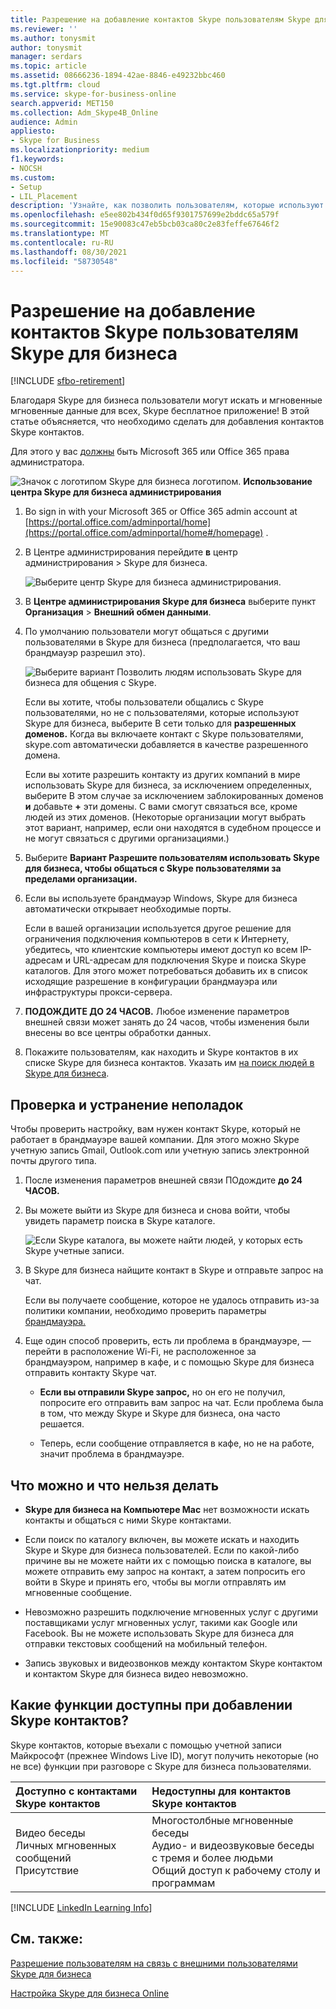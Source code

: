 ```yaml
---
title: Разрешение на добавление контактов Skype пользователям Skype для бизнеса
ms.reviewer: ''
ms.author: tonysmit
author: tonysmit
manager: serdars
ms.topic: article
ms.assetid: 08666236-1894-42ae-8846-e49232bbc460
ms.tgt.pltfrm: cloud
ms.service: skype-for-business-online
search.appverid: MET150
ms.collection: Adm_Skype4B_Online
audience: Admin
appliesto:
- Skype for Business
ms.localizationpriority: medium
f1.keywords:
- NOCSH
ms.custom:
- Setup
- LIL_Placement
description: 'Узнайте, как позволить пользователям, которые используют Skype для бизнеса связаться Skype для бизнеса пользователей из-за пределов организации и добавить их в свой список контактов. '
ms.openlocfilehash: e5ee802b434f0d65f9301757699e2bddc65a579f
ms.sourcegitcommit: 15e90083c47eb5bcb03ca80c2e83feffe67646f2
ms.translationtype: MT
ms.contentlocale: ru-RU
ms.lasthandoff: 08/30/2021
ms.locfileid: "58730548"
---
```

# <a name="let-skype-for-business-users-add-skype-contacts"></a>Разрешение на добавление контактов Skype пользователям Skype для бизнеса

[!INCLUDE [sfbo-retirement](../../Hub/includes/sfbo-retirement.md)]

Благодаря Skype для бизнеса пользователи могут искать и мгновенные мгновенные данные для всех, Skype бесплатное приложение! В этой статье объясняется, что необходимо сделать для добавления контактов Skype контактов. 
  
Для этого у вас [должны](https://support.office.com/article/da585eea-f576-4f55-a1e0-87090b6aaa9d?ui=en-US&rs=en-US&ad=US) быть Microsoft 365 или Office 365 права администратора.

![Значок с логотипом Skype для бизнеса логотипом.](../images/sfb-logo-30x30.png) **Использование центра Skype для бизнеса администрирования**
  
1. Во sign in with your Microsoft 365 or Office 365 admin account at [https://portal.office.com/adminportal/home](https://portal.office.com/adminportal/home#/homepage) .
    
2. В Центре администрирования перейдите **в** центр администрирования  >  Skype для бизнеса. 
    
    ![Выберите центр Skype для бизнеса администрирования.](../images/376a7a45-e6e3-4716-be09-d2f294d885a2.png)
  
3. В **Центре администрирования Skype для бизнеса** выберите пункт **Организация** > **Внешний обмен данными**. 
    
4. По умолчанию пользователи могут общаться с другими пользователями в Skype для бизнеса (предполагается, что ваш брандмауэр разрешил это). 
    
    ![Выберите вариант Позволить людям использовать Skype для бизнеса для общения с Skype.](../images/333789f8-2ea6-4bbd-805b-18130f427999.png)
  
    Если вы хотите, чтобы пользователи общались с Skype пользователями, но не с пользователями, которые используют Skype для бизнеса, выберите В сети только для **разрешенных доменов.** Когда вы включаете контакт с Skype пользователями, skype.com автоматически добавляется в качестве разрешенного домена. 
    
    Если вы хотите разрешить контакту из других компаний в мире использовать Skype для бизнеса, за исключением определенных, выберите В этом случае за исключением заблокированных доменов **и** добавьте **+** эти домены. С вами смогут связаться все, кроме людей из этих доменов. (Некоторые организации могут выбрать этот вариант, например, если они находятся в судебном процессе и не могут связаться с другими организациями.)
    
5. Выберите **Вариант Разрешите пользователям использовать Skype для бизнеса, чтобы общаться с Skype пользователями за пределами организации.** 
    
6.  Если вы используете брандмауэр Windows, Skype для бизнеса автоматически открывает необходимые порты.
    
    Если в вашей организации используется другое решение для ограничения подключения компьютеров в сети к Интернету, [](https://support.office.com/article/8548a211-3fe7-47cb-abb1-355ea5aa88a2) убедитесь, что клиентские компьютеры имеют доступ ко всем IP-адресам и URL-адресам для подключения Skype и поиска Skype каталогов. Для этого может потребоваться добавить их в список исходящие разрешение в конфигурации брандмауэра или инфраструктуры прокси-сервера.
    
7. **ПОДОЖДИТЕ ДО 24 ЧАСОВ.** Любое изменение параметров внешней связи может занять до 24 часов, чтобы изменения были внесены во все центры обработки данных.
    
8. Покажите пользователям, как находить и Skype контактов в их списке Skype для бизнеса контактов. Указать им [на поиск людей в Skype для бизнеса](https://support.office.com/article/b12500ef-e37f-4d22-aade-c11277e53f19).
    
## <a name="test-and-troubleshoot"></a>Проверка и устранение неполадок

Чтобы проверить настройку, вам нужен контакт Skype, который не работает в брандмауэре вашей компании. Для этого можно Skype учетную запись Gmail, Outlook.com или учетную запись электронной почты другого типа.
  
1. После изменения параметров внешней связи ПОдождите **до 24 ЧАСОВ.**
    
2. Вы можете выйти из Skype для бизнеса и снова войти, чтобы увидеть параметр поиска в Skype каталоге. 
    
    ![Если Skype каталога, вы можете найти людей, у которых есть Skype учетные записи.](../images/76ee9fab-1ac3-4f4a-9569-f5f2606dbb7a.png)
  
3. В Skype для бизнеса найщите контакт в Skype и отправьте запрос на чат. 
    
    Если вы получаете сообщение, которое не удалось отправить из-за политики компании, необходимо проверить параметры [брандмауэра.](https://support.office.com/article/8548a211-3fe7-47cb-abb1-355ea5aa88a2) 
    
4. Еще один способ проверить, есть ли проблема в брандмауэре, — перейти в расположение Wi-Fi, не расположенное за брандмауэром, например в кафе, и с помощью Skype для бизнеса отправить контакту Skype чат. 
    
   - **Если вы отправили Skype запрос,** но он его не получил, попросите его отправить вам запрос на чат. Если проблема была в том, что между Skype и Skype для бизнеса, она часто решается.
    
   - Теперь, если сообщение отправляется в кафе, но не на работе, значит проблема в брандмауэре. 
    
## <a name="what-you-can-and-cant-do"></a>Что можно и что нельзя делать

- **Skype для бизнеса на Компьютере Mac** нет возможности искать контакты и общаться с ними Skype контактами.
    
- Если поиск по каталогу включен, вы можете искать и находить Skype и Skype для бизнеса пользователей. Если по какой-либо причине вы не можете найти их с помощью поиска в каталоге, вы можете отправить ему запрос на контакт, а затем попросить его войти в Skype и принять его, чтобы вы могли отправлять им мгновенные сообщение. 
    
- Невозможно разрешить подключение мгновенных услуг с другими поставщиками услуг мгновенных услуг, такими как Google или Facebook. Вы не можете использовать Skype для бизнеса для отправки текстовых сообщений на мобильный телефон.

- Запись звуковых и видеозвонков между контактом Skype контактом и контактом Skype для бизнеса видео невозможно.
    
## <a name="what-features-are-available-when-adding-skype-contacts"></a>Какие функции доступны при добавлении Skype контактов?

Skype контактов, которые въехали с помощью учетной записи Майкрософт (прежнее Windows Live ID), могут получить некоторые (но не все) функции при разговоре с Skype для бизнеса пользователями.
  
|**Доступно с контактами Skype контактов**|**Недоступны для контактов Skype контактов**|
|:-----|:-----|
| Видео беседы <br/>  Личных мгновенных сообщений <br/>  Присутствие <br/> | Многостолбные мгновенные беседы <br/>  Аудио- и видеозвуковые беседы с тремя и более людьми <br/>  Общий доступ к рабочему столу и программам <br/> |
   
[!INCLUDE [LinkedIn Learning Info](../../common/office/linkedin-learning-info.md)]
   
## <a name="related-topics"></a>См. также:

[Разрешение пользователям на связь с внешними пользователями Skype для бизнеса](allow-users-to-contact-external-skype-for-business-users.md)
  
[Настройка Skype для бизнеса Online](set-up-skype-for-business-online.md)

  
 
